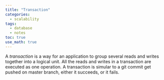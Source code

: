 ```yaml
---
title: "Transaction"
categories:
  - scalability
tags:
  - database
  - notes
toc: true
use_math: true
---
```


A *transaction* is a way for an application to group several reads and writes together into a logical unit. All the reads and writes in a transaction are executed as one operation. A transaction is simular to a git commit get pushed on master branch, either it succeeds, or it fails.
